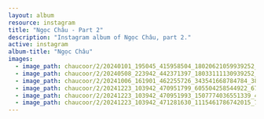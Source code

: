 ```yaml
---
layout: album
resource: instagram
title: "Ngọc Châu - Part 2"
description: "Instagram album of Ngọc Châu, part 2."
active: instagram
album-title: "Ngọc Châu"
images:
  - image_path: chaucoor/2/20240101_195045_415958504_18020621059939252_50195986299575693_n.jpg
  - image_path: chaucoor/2/20240508_223942_442371397_18033111130939252_4866643287169123057_n.jpg
  - image_path: chaucoor/2/20241006_161901_462255726_343541668784784_3892344442031696643_n.jpg
  - image_path: chaucoor/2/20241223_103942_470951799_605504258544922_6725438287700102749_n.jpg
  - image_path: chaucoor/2/20241223_103942_470951993_1507774036551339_486264572143222841_n.jpg
  - image_path: chaucoor/2/20241223_103942_471281630_1115461786742015_7440938092680989361_n.jpg
---
```


